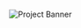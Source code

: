 <div align="center">
  <br />
      <img src="https://github.com/adrianhajdin/project_react_native_jobs/assets/151519281/e7514725-0706-4080-bee4-b042554dabf7" alt="Project Banner">
</div>
